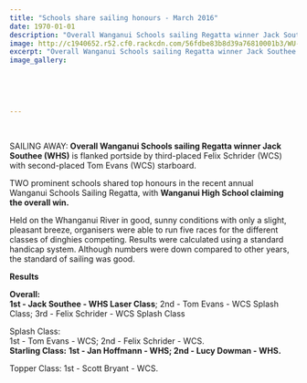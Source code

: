 ```yaml
---
title: "Schools share sailing honours - March 2016"
date: 1970-01-01
description: "Overall Wanganui Schools sailing Regatta winner Jack Southee (WHS) is flanked portside by third-placed Felix Schrider (WCS) with second-placed Tom Evans (WCS) starboard, Wanganui Chronicle 23/3/16..."
image: http://c1940652.r52.cf0.rackcdn.com/56fdbe83b8d39a76810001b3/WU-schools-sailing-regatta-winner-Jack-Southee-23.3.16.jpg
excerpt: "Overall Wanganui Schools sailing Regatta winner Jack Southee (WHS) is flanked portside by third-placed Felix Schrider (WCS) with second-placed Tom Evans (WCS) starboard, Wanganui Chronicle 23/3/16..."
image_gallery:
    
    
    
    
    
---
```


<p>&nbsp;</p>
<p>SAILING AWAY: <strong>Overall Wanganui Schools sailing Regatta winner Jack Southee (WHS)</strong> is flanked portside by third-placed Felix Schrider (WCS) with second-placed Tom Evans (WCS) starboard.</p>
<p>TWO prominent schools shared top&nbsp;honours&nbsp;in the recent annual Wanganui&nbsp;Schools&nbsp;Sailing Regatta, with <strong>Wanganui High School claiming the overall win.</strong></p>
<p>Held on the Whanganui River in good, sunny conditions with only a slight, pleasant breeze, organisers were able to run five races for the different classes of dinghies competing. Results were calculated using a standard handicap system. Although numbers were down compared to other years, the standard of&nbsp;sailing&nbsp;was good.</p>
<p><strong>Results</strong></p>
<p><strong>Overall:</strong><br /> <strong>1st - Jack Southee - WHS Laser Class</strong>; 2nd - Tom Evans - WCS Splash Class; 3rd - Felix Schrider - WCS Splash Class</p>
<p>Splash Class:<br /> 1st - Tom Evans - WCS; 2nd - Felix Schrider - WCS.<br /> <strong>Starling Class:</strong> <strong>1st - Jan Hoffmann - WHS; 2nd - Lucy Dowman - WHS.</strong></p>
<p>Topper Class: 1st - Scott Bryant - WCS.</p>

